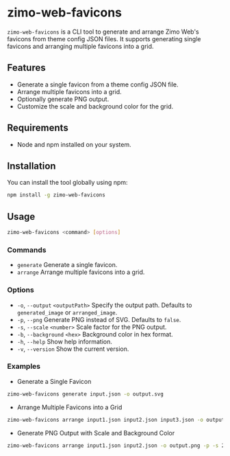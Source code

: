 # zimo-web-favicons

`zimo-web-favicons` is a CLI tool to generate and arrange Zimo Web's favicons from theme config JSON files. It supports generating single favicons and arranging multiple favicons into a grid.

## Features

- Generate a single favicon from a theme config JSON file.
- Arrange multiple favicons into a grid.
- Optionally generate PNG output.
- Customize the scale and background color for the grid.

## Requirements

- Node and npm installed on your system.

## Installation

You can install the tool globally using npm:

```sh
npm install -g zimo-web-favicons
```

## Usage

```sh
zimo-web-favicons <command> [options]
```

### Commands

- `generate` Generate a single favicon.
- `arrange` Arrange multiple favicons into a grid.

### Options

- `-o`, `--output` `<outputPath>` Specify the output path. Defaults to `generated_image` or `arranged_image`.
- `-p`, `--png` Generate PNG instead of SVG. Defaults to `false`.
- `-s`, `--scale` `<number>` Scale factor for the PNG output.
- `-b`, `--background` `<hex>` Background color in hex format.
- `-h`, `--help` Show help information.
- `-v`, `--version` Show the current version.

### Examples

- Generate a Single Favicon

```sh
zimo-web-favicons generate input.json -o output.svg
```

- Arrange Multiple Favicons into a Grid

```sh
zimo-web-favicons arrange input1.json input2.json input3.json -o output.svg
```

- Generate PNG Output with Scale and Background Color

```sh
zimo-web-favicons arrange input1.json input2.json -o output.png -p -s 2 -b #ff00ff88
```
